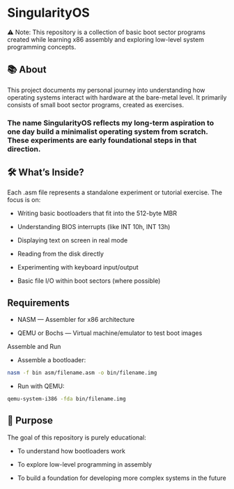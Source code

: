 # SingularityOS
⚠️ Note: This repository is a collection of basic boot sector programs created while learning x86 assembly and exploring low-level system programming concepts.

## 📚 About
This project documents my personal journey into understanding how operating systems interact with hardware at the bare-metal level. It primarily consists of small boot sector programs, created as exercises.

### The name SingularityOS reflects my long-term aspiration to one day build a minimalist operating system from scratch. These experiments are early foundational steps in that direction.

## 🛠️ What’s Inside?
Each .asm file represents a standalone experiment or tutorial exercise. The focus is on:

- Writing basic bootloaders that fit into the 512-byte MBR

- Understanding BIOS interrupts (like INT 10h, INT 13h)

- Displaying text on screen in real mode

- Reading from the disk directly

- Experimenting with keyboard input/output

- Basic file I/O within boot sectors (where possible)


## Requirements
- NASM — Assembler for x86 architecture

- QEMU or Bochs — Virtual machine/emulator to test boot images

Assemble and Run
- Assemble a bootloader:

``` bash
nasm -f bin asm/filename.asm -o bin/filename.img
```
- Run with QEMU:
``` bash 
qemu-system-i386 -fda bin/filename.img
```

## 🌱 Purpose
The goal of this repository is purely educational:
- To understand how bootloaders work

- To explore low-level programming in assembly

- To build a foundation for developing more complex systems in the future
